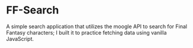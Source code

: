 # FF-Search
A simple search application that utilizes the moogle API to search for Final Fantasy characters; I built it to practice fetching data using vanilla JavaScript.
